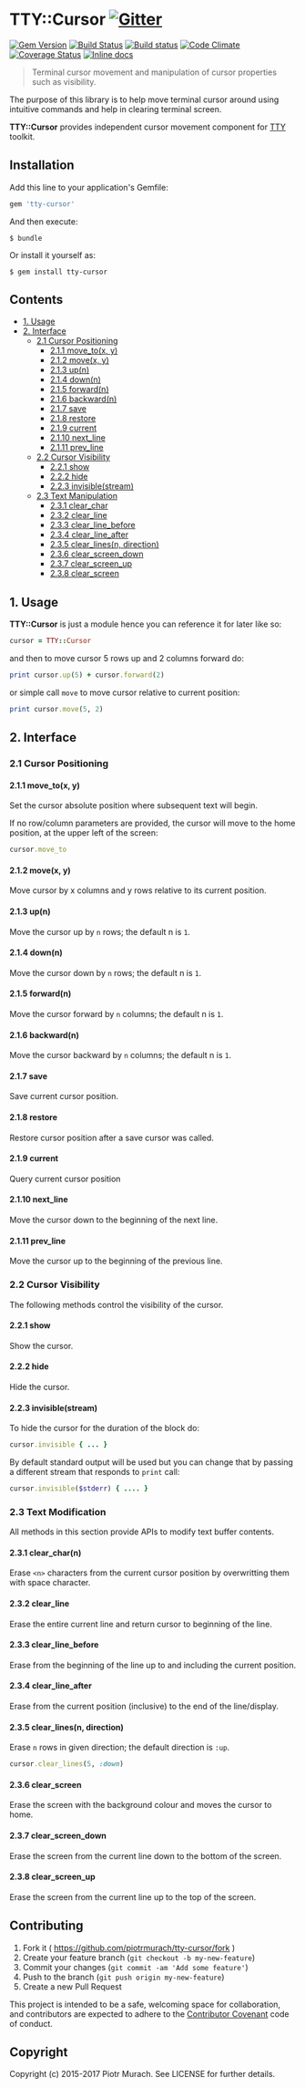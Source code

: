 # TTY::Cursor [![Gitter](https://badges.gitter.im/Join%20Chat.svg)][gitter]
[![Gem Version](https://badge.fury.io/rb/tty-cursor.svg)][gem]
[![Build Status](https://secure.travis-ci.org/piotrmurach/tty-cursor.svg?branch=master)][travis]
[![Build status](https://ci.appveyor.com/api/projects/status/4k7cd69jscwg7fl7?svg=true)][appveyor]
[![Code Climate](https://codeclimate.com/github/piotrmurach/tty-cursor/badges/gpa.svg)][codeclimate]
[![Coverage Status](https://coveralls.io/repos/piotrmurach/tty-cursor/badge.svg)][coverage]
[![Inline docs](http://inch-ci.org/github/piotrmurach/tty-cursor.svg?branch=master)][inchpages]

[gitter]: https://gitter.im/piotrmurach/tty
[gem]: http://badge.fury.io/rb/tty-cursor
[travis]: http://travis-ci.org/piotrmurach/tty-cursor
[appveyor]: https://ci.appveyor.com/project/piotrmurach/tty-cursor
[codeclimate]: https://codeclimate.com/github/piotrmurach/tty-cursor
[coverage]: https://coveralls.io/r/piotrmurach/tty-cursor
[inchpages]: http://inch-ci.org/github/piotrmurach/tty-cursor

> Terminal cursor movement and manipulation of cursor properties such as visibility.

The purpose of this library is to help move terminal cursor around using intuitive commands and help in clearing terminal screen.

**TTY::Cursor** provides independent cursor movement component for [TTY](https://github.com/piotrmurach/tty) toolkit.

## Installation

Add this line to your application's Gemfile:

```ruby
gem 'tty-cursor'
```

And then execute:

    $ bundle

Or install it yourself as:

    $ gem install tty-cursor

## Contents

* [1. Usage](#1-usage)
* [2. Interface](#2-interface)
  * [2.1 Cursor Positioning](#21-cursor-positioning)
    * [2.1.1 move_to(x, y)](#211-move_tox-y)
    * [2.1.2 move(x, y)](#212-movex-y)
    * [2.1.3 up(n)](#213-upn)
    * [2.1.4 down(n)](#214-downn)
    * [2.1.5 forward(n)](#215-forwardn)
    * [2.1.6 backward(n)](#216-backwardn)
    * [2.1.7 save](#217-save)
    * [2.1.8 restore](#218-restore)
    * [2.1.9 current](#219-current)
    * [2.1.10 next_line](#2110-next_line)
    * [2.1.11 prev_line](#2111-prev_line)
  * [2.2 Cursor Visibility](#22-cursor-visibility)
    * [2.2.1 show](#221-show)
    * [2.2.2 hide](#222-hide)
    * [2.2.3 invisible(stream)](#2114-invisiblestream)
  * [2.3 Text Manipulation](#23-text-manipulation)
    * [2.3.1 clear_char](#231-clear_char)
    * [2.3.2 clear_line](#232-clear_line)
    * [2.3.3 clear_line_before](#233-clear_line)
    * [2.3.4 clear_line_after](#234-clear_line)
    * [2.3.5 clear_lines(n, direction)](#235-clear_linesn-direction)
    * [2.3.6 clear_screen_down](#236-clear_screen_down)
    * [2.3.7 clear_screen_up](#237-clear_screen_up)
    * [2.3.8 clear_screen](#238-clear_screen)

## 1. Usage

**TTY::Cursor** is just a module hence you can reference it for later like so:

```ruby
cursor = TTY::Cursor
```

and then to move cursor 5 rows up and 2 columns forward do:

```ruby
print cursor.up(5) + cursor.forward(2)
```

or simple call `move` to move cursor relative to current position:

```ruby
print cursor.move(5, 2)
```

## 2. Interface

### 2.1 Cursor Positioning

#### 2.1.1 move_to(x, y)

Set the cursor absolute position where subsequent text will begin.

If no row/column parameters are provided, the cursor will move to the home position, at the upper left of the screen:

```ruby
cursor.move_to
```

#### 2.1.2 move(x, y)

Move cursor by x columns and y rows relative to its current position.

#### 2.1.3 up(n)

Move the cursor up by `n` rows; the default n is `1`.

#### 2.1.4 down(n)

Move the cursor down by `n` rows; the default n is `1`.

#### 2.1.5 forward(n)

Move the cursor forward by `n` columns; the default n is `1`.

#### 2.1.6 backward(n)

Move the cursor backward by `n` columns; the default n is `1`.

#### 2.1.7 save

Save current cursor position.

#### 2.1.8 restore

Restore cursor position after a save cursor was called.

#### 2.1.9 current

Query current cursor position

#### 2.1.10 next_line

Move the cursor down to the beginning of the next line.

#### 2.1.11 prev_line

Move the cursor up to the beginning of the previous line.

### 2.2 Cursor Visibility

The following methods control the visibility of the cursor.

#### 2.2.1 show

Show the cursor.

#### 2.2.2 hide

Hide the cursor.

#### 2.2.3 invisible(stream)

To hide the cursor for the duration of the block do:

```ruby
cursor.invisible { ... }
```

By default standard output will be used but you can change that by passing a different stream that responds to `print` call:

```ruby
cursor.invisible($stderr) { .... }
```

### 2.3 Text Modification

All methods in this section provide APIs to modify text buffer contents.

#### 2.3.1 clear_char(n)

Erase `<n>` characters from the current cursor position by overwritting them with space character.

#### 2.3.2 clear_line

Erase the entire current line and return cursor to beginning of the line.

#### 2.3.3 clear_line_before

Erase from the beginning of the line up to and including the current position.

#### 2.3.4 clear_line_after

Erase from the current position (inclusive) to the end of the line/display.

#### 2.3.5 clear_lines(n, direction)

Erase `n` rows in given direction; the default direction is `:up`.

```ruby
cursor.clear_lines(5, :down)
```

#### 2.3.6 clear_screen

Erase the screen with the background colour and moves the cursor to home.

#### 2.3.7 clear_screen_down

Erase the screen from the current line down to the bottom of the screen.

#### 2.3.8 clear_screen_up

Erase the screen from the current line up to the top of the screen.

## Contributing

1. Fork it ( https://github.com/piotrmurach/tty-cursor/fork )
2. Create your feature branch (`git checkout -b my-new-feature`)
3. Commit your changes (`git commit -am 'Add some feature'`)
4. Push to the branch (`git push origin my-new-feature`)
5. Create a new Pull Request

This project is intended to be a safe, welcoming space for collaboration, and contributors are expected to adhere to the [Contributor Covenant](http://contributor-covenant.org) code of conduct.

## Copyright

Copyright (c) 2015-2017 Piotr Murach. See LICENSE for further details.
